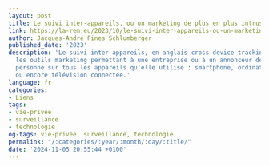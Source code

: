 ```yaml
---
layout: post
title: Le suivi inter-appareils, ou un marketing de plus en plus intrusif
link: https://la-rem.eu/2023/10/le-suivi-inter-appareils-ou-un-marketing-de-plus-en-plus-intrusif
author: Jacques-André Fines Schlumberger
published_date: '2023'
description: 'Le suivi inter-appareils, en anglais cross device tracking, désigne
  les outils marketing permettant à une entreprise ou à un annonceur de suivre une
  personne sur tous les appareils qu’elle utilise : smartphone, ordinateur, tablette
  ou encore télévision connectée.'
language: fr
categories:
- Liens
tags:
- vie-privée
- surveillance
- technologie
og-tags: vie-privée, surveillance, technologie
permalink: "/:categories/:year/:month/:day/:title/"
date: '2024-11-05 20:55:44 +0100'
---
```

